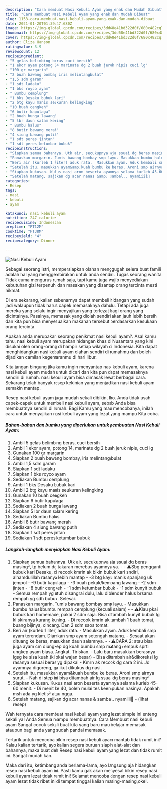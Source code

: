 ```yaml
---
description: "Cara membuat Nasi Kebuli Ayam yang enak dan Mudah Dibuat"
title: "Cara membuat Nasi Kebuli Ayam yang enak dan Mudah Dibuat"
slug: 1153-cara-membuat-nasi-kebuli-ayam-yang-enak-dan-mudah-dibuat
date: 2021-01-20T01:39:47.680Z
image: https://img-global.cpcdn.com/recipes/3dd68e41bd322d0f/680x482cq70/nasi-kebuli-ayam-foto-resep-utama.jpg
thumbnail: https://img-global.cpcdn.com/recipes/3dd68e41bd322d0f/680x482cq70/nasi-kebuli-ayam-foto-resep-utama.jpg
cover: https://img-global.cpcdn.com/recipes/3dd68e41bd322d0f/680x482cq70/nasi-kebuli-ayam-foto-resep-utama.jpg
author: Eliza Hanson
ratingvalue: 3.9
reviewcount: 12
recipeingredient:
- "5 gelas belimbing beras cuci bersih"
- "1 ekor ayam potong 14 marinate dg 2 buah jeruk nipis cuci lg"
- "100 gr margarin"
- "2 buah bawang bombay iris melintangbulat"
- "1,5 sdm garam"
- "1 sdt ladaku"
- "1 bks royco ayam"
- " Bumbu cemplung"
- "1 bks Desaku bubuk kari"
- "2 btg kayu manis seukuran kelingking"
- "10 buah cengkeh"
- "6 butir kapulaga"
- "2 buah bunga lawang"
- "5 lbr daun salam kering"
- " Bumbu halus"
- "8 butir bawang merah"
- "4 siung bawang putih"
- "1 sdt peres jintan"
- "1 sdt peres ketumbar bubuk"
recipeinstructions:
- "Siapkan semua bahannya. Utk air, secukupnya aja ssuai dg beras masing², tp belum dg takaran merebus ayamnya ya.  ⚠️Sbg pengganti bubuk kari Desaku, di recook kmrin ak bikin bubuk kari sndiri, alhamdulillah rasanya lebih mantap -3 btg kayu manis spanjang uk jempol -9 butir kapulaga -3 buah pekak/kembang lawang -2 sdm jinten -8 butir cengkeh -1 sdm ketumbar bubuk -1 sdm kunyit bubuk Semua rempah yg utuh disangrai dulu, lalu diblender halus brsama rempah yg sdh bubuk. Selesai."
- "Panaskan margarin. Tumis bawang bombay smp layu. Masukkan bumbu halus&amp;bumbu rempah cemplung (kecuali salam)  ⚠️Klau pkai bubuk kari homemade, pakai 2 sdm saja. Bisa ditambah kunyit bubuk lg kl skiranya kurang kuning. Di recook kmrin ak tambah 1 buah tomat, buang bijinya, cincang. Dan 2 sdm saos tomat."
- "Beri air (kurleb 1 liter) aduk rata.  Masukkan ayam. Aduk kembali smp ayam terendam. Diamkan smp ayam setengah matang. Sesaat akan dituang ke beras, masukkan daun salamnya.  ⚠️CARA 2: atau bisa juga ayam cm diungkep dg kuah bumbu smp matang+empuk sprti ungkep ayam biasa. Angkat. Tiriskan. Lalu baru masukkan berasnya lgsg ke sisa kuah.(kl pkai wajan besar) Bisa ditambah air&amp;dikoreksi lg rasanya sesuai beras yg dipakai Kmrn ak recook dg cara 2 ini. Jd ayamnya digoreng, ga ikut dikukus dg nasi."
- "Setelah itu, masukkan ayam&amp;kuah bumbu ke beras. Aroni smp airnya surut. Nah di step ini bisa ditambah air lg ssuai dg beras masing²"
- "Siapkan kukusan. Kukus nasi aron beserta ayamnya selama kurleb 45-60 menit. Di menit ke 40, boleh mulai tes keempukan nasinya. Apakah msh ada yg kletis² atau ngga."
- "Setelah matang, sajikan dg acar nanas &amp; sambal.. nyamiiii🤤           (lihat resep)"
categories:
- Resep
tags:
- nasi
- kebuli
- ayam

katakunci: nasi kebuli ayam 
nutrition: 247 calories
recipecuisine: Indonesian
preptime: "PT12M"
cooktime: "PT38M"
recipeyield: "4"
recipecategory: Dinner

---
```



![Nasi Kebuli Ayam](https://img-global.cpcdn.com/recipes/3dd68e41bd322d0f/680x482cq70/nasi-kebuli-ayam-foto-resep-utama.jpg)

Sebagai seorang istri, mempersiapkan olahan menggugah selera buat famili adalah hal yang menggembirakan untuk anda sendiri. Tugas seorang  wanita Tidak cuma mengurus rumah saja, tapi kamu juga wajib menyediakan kebutuhan gizi terpenuhi dan masakan yang disantap orang tercinta mesti nikmat.

Di era  sekarang, kalian sebenarnya dapat membeli hidangan yang sudah jadi walaupun tidak harus capek memasaknya dahulu. Tetapi ada juga mereka yang selalu ingin menyajikan yang terlezat bagi orang yang dicintainya. Pasalnya, memasak yang diolah sendiri akan jauh lebih bersih dan kita pun bisa menyesuaikan makanan tersebut berdasarkan kesukaan orang tercinta. 



Apakah anda merupakan seorang penikmat nasi kebuli ayam?. Asal kamu tahu, nasi kebuli ayam merupakan hidangan khas di Nusantara yang kini disukai oleh orang-orang di hampir setiap wilayah di Indonesia. Kita dapat menghidangkan nasi kebuli ayam olahan sendiri di rumahmu dan boleh dijadikan camilan kegemaranmu di hari libur.

Kita jangan bingung jika kamu ingin menyantap nasi kebuli ayam, karena nasi kebuli ayam mudah untuk dicari dan kita pun dapat memasaknya sendiri di rumah. nasi kebuli ayam bisa dimasak lewat berbagai cara. Sekarang telah banyak resep kekinian yang menjadikan nasi kebuli ayam semakin mantap.

Resep nasi kebuli ayam juga mudah sekali dibikin, lho. Anda tidak usah capek-capek untuk membeli nasi kebuli ayam, sebab Anda bisa membuatnya sendiri di rumah. Bagi Kamu yang mau mencobanya, inilah cara untuk menyajikan nasi kebuli ayam yang lezat yang mampu Kita coba.

<!--inarticleads1-->

##### Bahan-bahan dan bumbu yang diperlukan untuk pembuatan Nasi Kebuli Ayam:

1. Ambil 5 gelas belimbing beras, cuci bersih
1. Ambil 1 ekor ayam, potong 14, marinate dg 2 buah jeruk nipis, cuci lg
1. Gunakan 100 gr margarin
1. Siapkan 2 buah bawang bombay, iris melintang/bulat
1. Ambil 1,5 sdm garam
1. Siapkan 1 sdt ladaku
1. Siapkan 1 bks royco ayam
1. Sediakan  Bumbu cemplung
1. Ambil 1 bks Desaku bubuk kari
1. Ambil 2 btg kayu manis seukuran kelingking
1. Gunakan 10 buah cengkeh
1. Siapkan 6 butir kapulaga
1. Sediakan 2 buah bunga lawang
1. Siapkan 5 lbr daun salam kering
1. Sediakan  Bumbu halus
1. Ambil 8 butir bawang merah
1. Sediakan 4 siung bawang putih
1. Siapkan 1 sdt peres jintan
1. Sediakan 1 sdt peres ketumbar bubuk




<!--inarticleads2-->

##### Langkah-langkah menyiapkan Nasi Kebuli Ayam:

1. Siapkan semua bahannya. Utk air, secukupnya aja ssuai dg beras masing², tp belum dg takaran merebus ayamnya ya. -  - ⚠️Sbg pengganti bubuk kari Desaku, di recook kmrin ak bikin bubuk kari sndiri, alhamdulillah rasanya lebih mantap - -3 btg kayu manis spanjang uk jempol - -9 butir kapulaga - -3 buah pekak/kembang lawang - -2 sdm jinten - -8 butir cengkeh - -1 sdm ketumbar bubuk - -1 sdm kunyit bubuk - Semua rempah yg utuh disangrai dulu, lalu diblender halus brsama rempah yg sdh bubuk. Selesai.
1. Panaskan margarin. Tumis bawang bombay smp layu. - Masukkan bumbu halus&amp;bumbu rempah cemplung (kecuali salam) -  - ⚠️Klau pkai bubuk kari homemade, pakai 2 sdm saja. Bisa ditambah kunyit bubuk lg kl skiranya kurang kuning. - Di recook kmrin ak tambah 1 buah tomat, buang bijinya, cincang. Dan 2 sdm saos tomat.
1. Beri air (kurleb 1 liter) aduk rata.  - Masukkan ayam. Aduk kembali smp ayam terendam. Diamkan smp ayam setengah matang. - Sesaat akan dituang ke beras, masukkan daun salamnya. -  - ⚠️CARA 2: atau bisa juga ayam cm diungkep dg kuah bumbu smp matang+empuk sprti ungkep ayam biasa. Angkat. Tiriskan. - Lalu baru masukkan berasnya lgsg ke sisa kuah.(kl pkai wajan besar) - Bisa ditambah air&amp;dikoreksi lg rasanya sesuai beras yg dipakai - Kmrn ak recook dg cara 2 ini. Jd ayamnya digoreng, ga ikut dikukus dg nasi.
1. Setelah itu, masukkan ayam&amp;kuah bumbu ke beras. Aroni smp airnya surut. - Nah di step ini bisa ditambah air lg ssuai dg beras masing²
1. Siapkan kukusan. Kukus nasi aron beserta ayamnya selama kurleb 45-60 menit. - Di menit ke 40, boleh mulai tes keempukan nasinya. Apakah msh ada yg kletis² atau ngga.
1. Setelah matang, sajikan dg acar nanas &amp; sambal.. nyamiiii🤤 -           (lihat resep)




Wah ternyata cara membuat nasi kebuli ayam yang lezat simple ini enteng sekali ya! Anda Semua mampu membuatnya. Cara Membuat nasi kebuli ayam Sangat cocok sekali buat kita yang baru mau belajar memasak ataupun bagi anda yang sudah pandai memasak.

Tertarik untuk mencoba bikin resep nasi kebuli ayam mantab tidak rumit ini? Kalau kalian tertarik, ayo kalian segera buruan siapin alat-alat dan bahannya, maka buat deh Resep nasi kebuli ayam yang lezat dan tidak rumit ini. Sangat mudah kan. 

Maka dari itu, ketimbang anda berlama-lama, ayo langsung aja hidangkan resep nasi kebuli ayam ini. Pasti kamu gak akan menyesal bikin resep nasi kebuli ayam lezat tidak rumit ini! Selamat mencoba dengan resep nasi kebuli ayam lezat tidak ribet ini di tempat tinggal kalian masing-masing,oke!.

